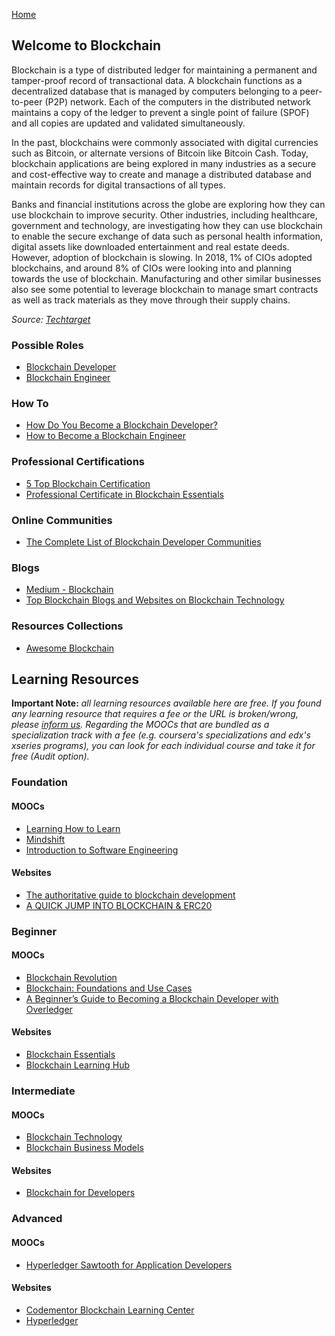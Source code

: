 [Home](index.md)
## Welcome to Blockchain

Blockchain is a type of distributed ledger for maintaining a permanent and tamper-proof record of transactional data. A blockchain functions as a decentralized database that is managed by computers belonging to a peer-to-peer (P2P) network. Each of the computers in the distributed network maintains a copy of the ledger to prevent a single point of failure (SPOF) and all copies are updated and validated simultaneously.

In the past, blockchains were commonly associated with digital currencies such as Bitcoin, or alternate versions of Bitcoin like Bitcoin Cash. Today, blockchain applications are being explored in many industries as a secure and cost-effective way to create and manage a distributed database and maintain records for digital transactions of all types.

Banks and financial institutions across the globe are exploring how they can use blockchain to improve security.  Other industries, including healthcare, government and technology, are investigating how they can use blockchain to enable the secure exchange of data such as personal health information, digital assets like downloaded entertainment and real estate deeds. However, adoption of blockchain is slowing. In 2018, 1% of CIOs adopted blockchains, and around 8% of CIOs were looking into and planning towards the use of blockchain. Manufacturing and other similar businesses also see some potential to leverage blockchain to manage smart contracts as well as track materials as they move through their supply chains.

*Source: [Techtarget](https://searchcio.techtarget.com/definition/blockchain)*

### Possible Roles

- [Blockchain Developer](https://www.toptal.com/blockchain/job-description)
- [Blockchain Engineer](https://hiring.monster.com/resources/job-descriptions/computer/blockchain-engineer-job-description/)

### How To

- [How Do You Become a Blockchain Developer?](https://www.simplilearn.com/how-do-you-become-a-blockchain-developer-article)
- [How to Become a Blockchain Engineer](http://modernenginering.com/2019/10/02/how-to-become-a-blockchain-engineer/)

### Professional Certifications

- [5 Top Blockchain Certification](https://blocksdecoded.com/blockchain-certification-training-courses/)
- [Professional Certificate in Blockchain Essentials](https://www.edx.org/professional-certificate/ibm-blockchain-essentials)

### Online Communities

- [The Complete List of Blockchain Developer Communities](https://medium.com/@rejolut/the-complete-list-of-blockchain-developer-communities-5924a024ee17)

### Blogs

- [Medium - Blockchain](https://medium.com/topic/blockchain)
- [Top Blockchain Blogs and Websites on Blockchain Technology](https://blog.feedspot.com/blockchain_blogs/)

### Resources Collections

- [Awesome Blockchain](https://github.com/yjjnls/awesome-blockchain)

## Learning Resources

**Important Note:** *all learning resources available here are free. If you found any learning resource that requires a fee or the URL is broken/wrong, please [inform us](https://github.com/ayshahrah/seg/issues). Regarding the MOOCs that are bundled as a specialization track with a fee (e.g. coursera's specializations and edx's xseries programs), you can look for each individual course and take it for free (Audit option).*

### Foundation

#### MOOCs

- [Learning How to Learn](https://www.coursera.org/learn/learning-how-to-learn)
- [Mindshift](https://www.coursera.org/learn/mindshift)
- [Introduction to Software Engineering](https://www.coursera.org/learn/introduction-to-software-engineering)

#### Websites

- [The authoritative guide to blockchain development](https://medium.freecodecamp.org/the-authoritative-guide-to-blockchain-development-855ab65b58bc)
- [A QUICK JUMP INTO BLOCKCHAIN & ERC20](https://x-team.com/blog/quick-blockchain-erc20/)

### Beginner

#### MOOCs

- [Blockchain Revolution](https://www.coursera.org/specializations/blockchain-revolution-enterprise)
- [Blockchain: Foundations and Use Cases](https://www.coursera.org/learn/blockchain-foundations-and-use-cases)
- [A Beginner’s Guide to Becoming a Blockchain Developer with Overledger](https://www.futurelearn.com/courses/become-a-blockchain-developer-foundations)

#### Websites

- [Blockchain Essentials](https://cognitiveclass.ai/courses/blockchain-course)
- [Blockchain Learning Hub](https://www.unicef.org/innovation/blockchain-learning-hub)

### Intermediate

#### MOOCs

- [Blockchain Technology](https://www.edx.org/course/blockchain-advancing-decentralized-technology)
- [Blockchain Business Models](https://www.coursera.org/learn/blockchain-business-models)

#### Websites

- [Blockchain for Developers](https://cognitiveclass.ai/learn/blockchain-for-developers)

### Advanced

#### MOOCs

- [Hyperledger Sawtooth for Application Developers](https://www.edx.org/course/hyperledger-sawtooth-for-application-developers)

#### Websites

- [Codementor Blockchain Learning Center](https://www.codementor.io/learn/blockchain)
- [Hyperledger](https://www.hyperledger.org/)

